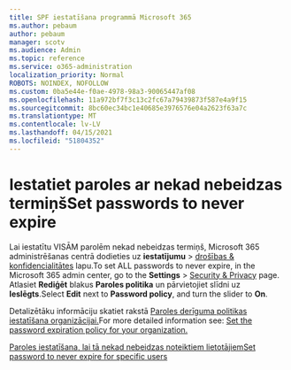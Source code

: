 ```yaml
---
title: SPF iestatīšana programmā Microsoft 365
ms.author: pebaum
author: pebaum
manager: scotv
ms.audience: Admin
ms.topic: reference
ms.service: o365-administration
localization_priority: Normal
ROBOTS: NOINDEX, NOFOLLOW
ms.custom: 0ba5e44e-f0ae-4978-98a3-90065447af08
ms.openlocfilehash: 11a972bf7f3c13c2fc67a79439873f587e4a9f15
ms.sourcegitcommit: 8bc60ec34bc1e40685e3976576e04a2623f63a7c
ms.translationtype: MT
ms.contentlocale: lv-LV
ms.lasthandoff: 04/15/2021
ms.locfileid: "51804352"
---
```

# <a name="set-passwords-to-never-expire"></a><span data-ttu-id="142a0-102">Iestatiet paroles ar nekad nebeidzas termiņš</span><span class="sxs-lookup"><span data-stu-id="142a0-102">Set passwords to never expire</span></span> 

<span data-ttu-id="142a0-103">Lai iestatītu VISĀM parolēm nekad nebeidzas termiņš, Microsoft 365 administrēšanas centrā dodieties uz **iestatījumu**  >  [drošības &amp; konfidencialitātes](https://portal.office.com/adminportal/home#/settings/security) lapu.</span><span class="sxs-lookup"><span data-stu-id="142a0-103">To set ALL passwords to never expire, in the Microsoft 365 admin center, go to the **Settings** > [Security &amp; Privacy](https://portal.office.com/adminportal/home#/settings/security) page.</span></span> <span data-ttu-id="142a0-104">Atlasiet **Rediģēt** blakus **Paroles politika** un pārvietojiet slīdni uz **Ieslēgts**.</span><span class="sxs-lookup"><span data-stu-id="142a0-104">Select **Edit** next to **Password policy**, and turn the slider to **On**.</span></span>
  
<span data-ttu-id="142a0-105">Detalizētāku informāciju skatiet rakstā [Paroles derīguma politikas iestatīšana organizācijai.](https://docs.microsoft.com/microsoft-365/admin/manage/set-password-expiration-policy)</span><span class="sxs-lookup"><span data-stu-id="142a0-105">For more detailed information see: [Set the password expiration policy for your organization.](https://docs.microsoft.com/microsoft-365/admin/manage/set-password-expiration-policy)</span></span>
  
[<span data-ttu-id="142a0-106">Paroles iestatīšana, lai tā nekad nebeidzas noteiktiem lietotājiem</span><span class="sxs-lookup"><span data-stu-id="142a0-106">Set password to never expire for specific users</span></span>](https://docs.microsoft.com/microsoft-365/admin/add-users/set-password-to-never-expire)
  
